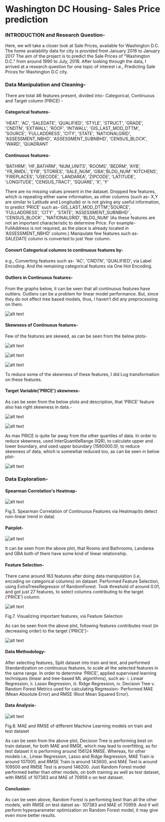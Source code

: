 # Washington DC Housing- Sales Price prediction

### INTRODUCTION and Research Question-
Here, we will take a closer look at Sale Prices, available for Washington D.C. The home availability data for city is provided from January 2016 to January 2017
The aim of the project is to predict the Sale Prices of “Washington D.C.” from around 1990 to July, 2018.
After looking through the data, I arrived at a research question for one topic of interest i.e., Predicting Sale Prices for Washington D.C city. 

### Data Manipulation and Cleaning-
There are total 46 features present, divided into- Categorical, Continuous and Target column (PRICE) -

#### Categorical features-
'HEAT', 'AC', 'SALEDATE', 'QUALIFIED', 'STYLE', 'STRUCT', 'GRADE',
       'CNDTN', 'EXTWALL', 'ROOF', 'INTWALL', 'GIS_LAST_MOD_DTTM', 'SOURCE',
       'FULLADDRESS', 'CITY', 'STATE', 'NATIONALGRID', 'ASSESSMENT_NBHD',
       'ASSESSMENT_SUBNBHD', 'CENSUS_BLOCK', 'WARD', 'QUADRANT

#### Continuous features-
'BATHRM', 'HF_BATHRM', 'NUM_UNITS', 'ROOMS', 'BEDRM', 'AYB', 'YR_RMDL', 'EYB', 'STORIES', 'SALE_NUM', 'GBA','BLDG_NUM' 'KITCHENS', 'FIREPLACES', 'USECODE', 'LANDAREA', 'ZIPCODE',  'LATITUDE', 'LONGITUDE', 'CENSUS_TRACT', 'SQUARE', 'X', 'Y'

There are no missing values present in the dataset. 
Dropped few features, which is repeating either same information, as other columns (such as- X,Y are similar to Latitude and Longitude) or is not giving any useful information, to predict ‘PRICE’ such as- GIS_LAST_MOD_DTTM','SOURCE', 'FULLADDRESS', 'CITY' , 'STATE', 'ASSESSMENT_SUBNBHD' , 'CENSUS_BLOCK' , 'NATIONALGRID', 'BLDG_NUM'
(As these features are not an important characteristic to determine Price. For example- FullAddress is not required, as the place is already located in ‘ASSESSMENT_NBHD’ column.)
Manipulate few features such as- SALEDATE column is converted to just Year column. 

#### Convert Categorical columns to continuous features by-
 e.g., Converting features such as- 'AC', 'CNDTN', 'QUALIFIED', via Label Encoding.
And the remaining categorical features via One Hot Encoding.

#### Outliers in Continuous features-
From the graphs below, it can be seen that all continuous features have outliers. Outliers can be a problem for linear model performance. But, since they do not effect tree based models, thus, I haven’t did any preprocessing on them.

![alt text](https://github.com/rickhagwal/Washingtondc_housing_price_prediction/blob/master/images/1_Boxplot_cont.PNG)

#### Skewness of Continuous features-
Few of the features are skewed, as can be seen from the below plots-

![alt text](https://github.com/rickhagwal/Washingtondc_housing_price_prediction/blob/master/images/2_Skewness_continuous_features.PNG)

![alt text](https://github.com/rickhagwal/Washingtondc_housing_price_prediction/blob/master/images/3_skewness_cont.PNG)

![alt text](https://github.com/rickhagwal/Washingtondc_housing_price_prediction/blob/master/images/4_skew.PNG)

To reduce some of the skewness of these features, I did Log transformation on these features.

#### Target Variable('PRICE') skewness-

As can be seen from the below plots and description, that ‘PRICE’ feature also has right skewness in data.-

![alt text](https://github.com/rickhagwal/Washingtondc_housing_price_prediction/blob/master/images/5_price_skew.PNG)

![alt text](https://github.com/rickhagwal/Washingtondc_housing_price_prediction/blob/master/images/6_price.PNG)

As max PRICE is quite far away from the other quartiles of data.
In order to reduce skewness, used InterQuantileRange (IQR), to calculate upper and lower boundary, and used upper boundary (1560000.0), to reduce skewness of data, which is somewhat reduced too, as can be seen in below plot-

![alt text](https://github.com/rickhagwal/Washingtondc_housing_price_prediction/blob/master/images/7_price_unskewed.PNG)

### Data Exploration-

#### Spearman Correlation's Heatmap-

![alt text](https://github.com/rickhagwal/Washingtondc_housing_price_prediction/blob/master/images/heatmap_spearman.png)


Fig.5. Spearman Correlation of Continuous Features via Heatmap(to detect non-linear trend in data)

#### Pairplot-

![alt text](https://github.com/rickhagwal/Washingtondc_housing_price_prediction/blob/master/images/9_pairplot.PNG)

It can be seen from the above plot, that Rooms and Bathrooms, Landarea and GBA  both of them have some kind of linear relationship.

#### Feature Selection-

There came around 163 features after doing data manipulation (i.e, encoding on categorical columns) on dataset. Performed Feature Selection, using ExtraTreesRegressor of RandomForest. Took threshold of around 0.01, and got just 27 features, to select columns contributing to the target (‘PRICE’) column.

![alt text](https://github.com/rickhagwal/Washingtondc_housing_price_prediction/blob/master/images/10_Feature_Selection.png)



Fig.7. Visualizing important features, via Feature Selection

As can be seen from the above plot, following features contributes most (in decreasing order) to the target (‘PRICE’)-

![alt text](https://github.com/rickhagwal/Washingtondc_housing_price_prediction/blob/master/images/11_features_dist.PNG)



#### Data Methodology-

After selecting features, Split dataset into train and test, and performed Standardization on continuous features, to scale all the selected features in the same range. 
In order to determine ‘PRICE’, applied supervised learning techniques (linear and tree-based ML algorithms), such as-
i.	Linear Regression,
ii.	Lasso Regression,
iii.	Ridge Regression,
iv.	Decision Tree
v.	Random Forest
Metrics used for calculating Regression-
Performed MAE (Mean Absolute Error) and RMSE (Root Mean Squared Error).

#### Data Analysis-

![alt text](https://github.com/rickhagwal/Washingtondc_housing_price_prediction/blob/master/images/12_metric.png)



Fig.8. MAE and RMSE of different Machine Learning models on train and test dataset


As can be seen from the above plot, Decision Tree is performing best on train dataset, for both MAE and RMSE, which may lead to overfitting, as for test dataset it is performing around 156124 RMSE. Whereas, for other models i.e., Linear Regression, Lasso and Ridge Regression, MAE Train is around 107000, and RMSE Train is around 143600, and MAE Test is around 109500 and RMSE Test is around 146200. Just Random Forest model performed better than other models, on both training as well as test dataset, with RMSE of 107383 and MAE of 70959 o on test dataset.

#### Conclusion-

As can be seen above, Random Forest is performing best than all the other models, with RMSE on test datset as- 107383 and MAE of 70959. And if will perform hyperparameter optimization on Random Forest model, it may give even more better results.


